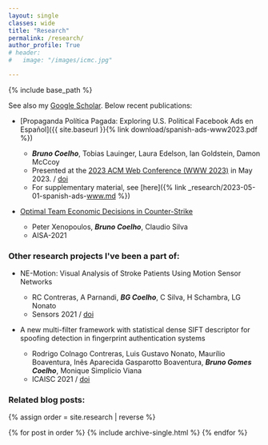 ```yaml
---
layout: single
classes: wide
title: "Research"
permalink: /research/
author_profile: True
# header:
#   image: "/images/icmc.jpg"

---
```


{% include base_path %}

See also my [Google Scholar](https://scholar.google.com/citations?user=xu1_CAUAAAAJ). Below recent publications:

- [Propaganda Política Pagada: Exploring U.S. Political Facebook Ads en Español]({{ site.baseurl }}{% link download/spanish-ads-www2023.pdf %}) 
	- ***Bruno Coelho***, Tobias Lauinger, Laura Edelson, Ian Goldstein, Damon McCcoy 
	- Presented at the [2023 ACM Web Conference (WWW 2023)](https://www2023.thewebconf.org/) in May 2023. / [doi](https://doi.org/10.1145/3543507.3583425)
	- For supplementary material, see [here]({% link _research/2023-05-01-spanish-ads-www.md %})

- [Optimal Team Economic Decisions in Counter-Strike](https://arxiv.org/abs/2109.12990)
	- Peter Xenopoulos, ***Bruno Coelho***, Claudio Silva
	- AISA-2021 

### Other research projects I've been a part of:
- NE-Motion: Visual Analysis of Stroke Patients Using Motion Sensor Networks 
	- RC Contreras, A Parnandi, ***BG Coelho***, C Silva, H Schambra, LG Nonato 
	- Sensors 2021 / [doi](https://doi.org/10.3390/s21134482)

- A new multi-filter framework with statistical dense SIFT descriptor for spoofing detection in fingerprint authentication systems 
	- Rodrigo Colnago Contreras, Luis Gustavo Nonato, Maurílio Boaventura, Inês Aparecida Gasparotto Boaventura, ***Bruno Gomes Coelho***, Monique Simplicio Viana 
	-  ICAISC 2021 / [doi](https://doi.org/10.1007/978-3-030-87897-9_39)

### Related blog posts:

{% assign order = site.research | reverse %}

{% for post in order %}
  {% include archive-single.html %}
{% endfor %}


